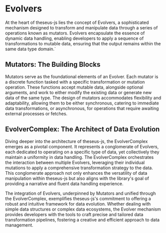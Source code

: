 # Evolvers

At the heart of theseus-js lies the concept of Evolvers, a sophisticated mechanism designed to
transform and manipulate data through a series of operations known as mutators. Evolvers encapsulate
the essence of dynamic data handling, enabling developers to apply a sequence of transformations to
mutable data, ensuring that the output remains within the same data type domain.`

## Mutators: The Building Blocks

Mutators serve as the foundational elements of an Evolver. Each mutator is a discrete function
tasked with a specific transformation or mutation operation. These functions accept mutable data,
alongside optional arguments, and work to either modify the existing data or generate new data of
the same type. The design of mutators accommodates flexibility and adaptability, allowing them to be
either synchronous, catering to immediate data transformations, or asynchronous, for operations that
require awaiting external processes or fetches.

## EvolverComplex: The Architect of Data Evolution

Diving deeper into the architecture of theseus-js, the EvolverComplex emerges as a pivotal
component. It represents a conglomerate of Evolvers, each dedicated to operating on a specific type
of data, yet collectively they maintain a uniformity in data handling. The EvolverComplex
orchestrates the interaction between multiple Evolvers, leveraging their individual mutations to
apply a comprehensive transformation strategy to the data. This conglomerate approach not only
enhances the versatility of data manipulation within theseus-js but also aligns with the library's
goal of providing a narrative and fluent data handling experience.

The integration of Evolvers, underpinned by Mutators and unified through the EvolverComplex,
exemplifies theseus-js's commitment to offering a robust and intuitive framework for data evolution.
Whether dealing with simple data structures or complex data ecosystems, the Evolver mechanism
provides developers with the tools to craft precise and tailored data transformation pipelines,
fostering a creative and efficient approach to data management.

